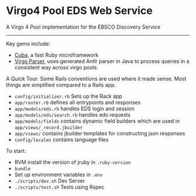 # Virgo4 Pool EDS Web Service
A Virgo 4 Pool implementation for the EBSCO Discovery Service

---

Key gems include:
- [Cuba](https://github.com/soveran/cuba), a fast Ruby microframework
- [Virgo Parser](https://github.com/uvalib/virgo4-ruby-parser), uses generated Antlr parser in Java to process queries in a consistent way across virgo pools.

A Quick Tour:
Some Rails conventions are used where it made sense. Most things are simplified compared to a Rails app.
- `config/initializer.rb` Sets up the Rack app
- `app/router.rb` defines all entrypoints and responses
- `app/models/eds.rb` handles EDS login and session
- `app/models/eds/search.rb` handles eds requests
- `app/models/fields` contains dynamic field builders which are used in `app/views/_record.jbuilder`
- `app/views/` contains jbuilder templates for constructing json responses
- `config/locales` contains language files


To start:
- RVM install the version of jruby in `.ruby-version`
- `bundle`
- Set up environment variables in `.env`
- `./scripts/dev.sh` Dev Server
- `./scripts/test.sh` Tests using Rspec
